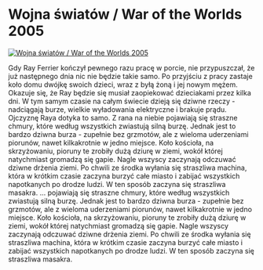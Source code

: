 Wojna światów / War of the Worlds 2005 
=============
[![Wojna światów / War of the Worlds 2005 ](http://vidos.pl/images/player.gif)](http://vidos.pl/wojna-swiatow-war-of-the-worlds-2005)

 Gdy Ray Ferrier kończył pewnego razu pracę w porcie, nie przypuszczał, że już następnego dnia nic nie będzie takie samo. Po przyjściu z pracy zastaje koło domu dwójkę swoich dzieci, wraz z byłą żoną i jej nowym mężem. Okazuje się, że Ray będzie się musiał zaopiekować dzieciakami przez kilka dni. W tym samym czasie na całym świecie dzieją się dziwne rzeczy - nadciągają burze, wielkie wyładowania elektryczne i brakuje prądu. Ojczyznę Raya dotyka to samo. Z rana na niebie pojawiają się straszne chmury, które według wszystkich zwiastują silną burzę. Jednak jest to bardzo dziwna burza - zupełnie bez grzmotów, ale z wieloma uderzeniami piorunów, nawet kilkakrotnie w jedno miejsce. Koło kościoła, na skrzyżowaniu, pioruny te zrobiły dużą dziurę w ziemi, wokół której natychmiast gromadzą się gapie. Nagle wszyscy zaczynają odczuwać dziwne drżenia ziemi. Po chwili ze środka wyłania się straszliwa machina, która w krótkim czasie zaczyna burzyć całe miasto i zabijać wszystkich napotkanych po drodze ludzi. W ten sposób zaczyna się straszliwa masakra.   ... pojawiają się straszne chmury, które według wszystkich zwiastują silną burzę. Jednak jest to bardzo dziwna burza - zupełnie bez grzmotów, ale z wieloma uderzeniami piorunów, nawet kilkakrotnie w jedno miejsce. Koło kościoła, na skrzyżowaniu, pioruny te zrobiły dużą dziurę w ziemi, wokół której natychmiast gromadzą się gapie. Nagle wszyscy zaczynają odczuwać dziwne drżenia ziemi. Po chwili ze środka wyłania się straszliwa machina, która w krótkim czasie zaczyna burzyć całe miasto i zabijać wszystkich napotkanych po drodze ludzi. W ten sposób zaczyna się straszliwa masakra.
